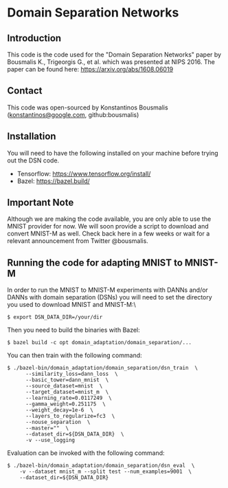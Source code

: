 # Domain Separation Networks


## Introduction
This code is the code used for the "Domain Separation Networks" paper
by Bousmalis K., Trigeorgis G., et al. which was presented at NIPS 2016. The
paper can be found here: https://arxiv.org/abs/1608.06019

## Contact
This code was open-sourced by Konstantinos Bousmalis (konstantinos@google.com, github:bousmalis)

## Installation
You will need to have the following installed on your machine before trying out the DSN code.

*  Tensorflow: https://www.tensorflow.org/install/
*  Bazel: https://bazel.build/

## Important Note
Although we are making the code available, you are only able to use the MNIST
provider for now. We will soon provide a script to download and convert MNIST-M
as well. Check back here in a few weeks or wait for a relevant announcement from
Twitter @bousmalis.

## Running the code for adapting MNIST to MNIST-M
In order to run the MNIST to MNIST-M experiments with DANNs and/or DANNs with
domain separation (DSNs) you will need to set the directory you used to download
MNIST and MNIST-M:\

```
$ export DSN_DATA_DIR=/your/dir
```

Then you need to build the binaries with Bazel:

```
$ bazel build -c opt domain_adaptation/domain_separation/...
```

You can then train with the following command:

```
$ ./bazel-bin/domain_adaptation/domain_separation/dsn_train  \
      --similarity_loss=dann_loss  \
      --basic_tower=dann_mnist  \
      --source_dataset=mnist  \
      --target_dataset=mnist_m  \
      --learning_rate=0.0117249  \
      --gamma_weight=0.251175  \
      --weight_decay=1e-6  \
      --layers_to_regularize=fc3  \
      --nouse_separation  \
      --master=""  \
      --dataset_dir=${DSN_DATA_DIR}  \
      -v --use_logging
```


Evaluation can be invoked with the following command:

```
$ ./bazel-bin/domain_adaptation/domain_separation/dsn_eval  \
    -v --dataset mnist_m --split test --num_examples=9001  \
    --dataset_dir=${DSN_DATA_DIR}
```
